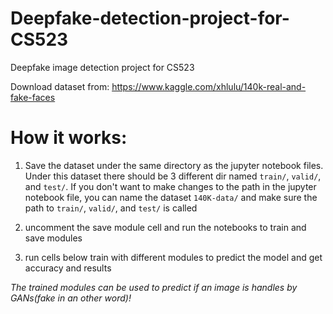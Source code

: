 # Deepfake-detection-project-for-CS523
Deepfake image detection project for CS523


Download dataset from: https://www.kaggle.com/xhlulu/140k-real-and-fake-faces

# How it works:

1. Save the dataset under the same directory as the jupyter notebook files. Under this dataset there should
   be 3 different dir named `train/`, `valid/`, and `test/`. If you don't want to make changes to the path 
   in the jupyter notebook file, you can name the dataset `140K-data/` and make sure the path to `train/`, 
   `valid/`, and `test/` is called 

2. uncomment the save module cell and run the notebooks to train and save modules

3. run cells below train with different modules to predict the model and get accuracy and results

*The trained modules can be used to predict if an image is handles by GANs(fake in an other word)!*
